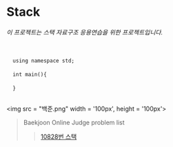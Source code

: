 # Stack

###### 이 프로젝트는 스택 자료구조 응용연습을 위한 프로젝트입니다.

<pre>
  <code>
  using namespace std;
  
  int main(){
      
  }
  </code>
</pre>

<img src = "백준.png" width = '100px', height = '100px'> </img>

> Baekjoon Online Judge problem list
>   >[10828번 스택](https://www.acmicpc.net/problem/10828)

